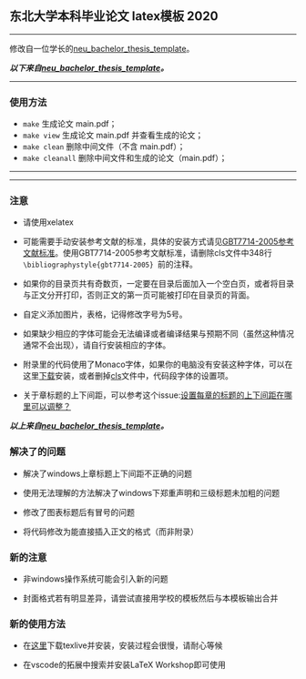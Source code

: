## 东北大学本科毕业论文 latex模板 2020
--------------
修改自一位学长的[neu_bachelor_thesis_template](https://github.com/Acytoo/neu_bachelor_thesis_template)。

***以下来自[neu_bachelor_thesis_template](https://github.com/Acytoo/neu_bachelor_thesis_template)。***

---------------
### 使用方法
* `make`    生成论文 main.pdf；
* `make view`    生成论文 main.pdf 并查看生成的论文；
* `make clean`     删除中间文件（不含 main.pdf）；
* `make cleanall`  删除中间文件和生成的论文（main.pdf）；
----------------

--------------------
### 注意

* 请使用xelatex

* 可能需要手动安装参考文献的标准，具体的安装方式请见[GBT7714-2005参考文献标准](https://github.com/Haixing-Hu/GBT7714-2005-BibTeX-Style)。使用GBT7714-2005参考文献标准，请删除cls文件中348行```\bibliographystyle{gbt7714-2005} ```前的注释。

* 如果你的目录页共有奇数页，一定要在目录后面加入一个空白页，或者将目录与正文分开打印，否则正文的第一页可能被打印在目录页的背面。

* 自定义添加图片，表格，记得修改字号为5号。

* 如果缺少相应的字体可能会无法编译或者编译结果与预期不同（虽然这种情况通常不会出现），请自行安装相应的字体。

* 附录里的代码使用了Monaco字体，如果你的电脑没有安装这种字体，可以在这里[下载](https://github.com/todylu/monaco.ttf)安装，或者删掉[cls](https://github.com/Acytoo/neu_bachelor_thesis_template/blob/master/csethesis.cls)文件中，代码段字体的设置项。

* 关于章标题的上下间距，可以参考这个issue:[设置每章的标题的上下间距在哪里可以调整？](https://github.com/ustctug/ustcthesis/issues/102)

***以上来自[neu_bachelor_thesis_template](https://github.com/Acytoo/neu_bachelor_thesis_template)。***

### 解决了的问题

* 解决了windows上章标题上下间距不正确的问题

* 使用无法理解的方法解决了windows下郑重声明和三级标题未加粗的问题

* 修改了图表标题后有冒号的问题

* 将代码修改为能直接插入正文的格式（而非附录）

### 新的注意

* 非windows操作系统可能会引入新的问题

* 封面格式若有明显差异，请尝试直接用学校的模板然后与本模板输出合并

### 新的使用方法

* 在[这里](https://mirrors.tuna.tsinghua.edu.cn/CTAN/systems/texlive/Images/)下载texlive并安装，安装过程会很慢，请耐心等候

* 在vscode的拓展中搜索并安装LaTeX Workshop即可使用
